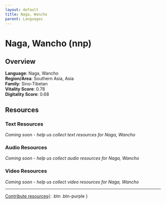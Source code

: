 ```yaml
---
layout: default
title: Naga, Wancho
parent: Languages
---
```


# Naga, Wancho (nnp)

## Overview

**Language**: Naga, Wancho  
**Region/Area**: Southern Asia, Asia  
**Family**: Sino-Tibetan  
**Vitality Score**: 0.78  
**Digitality Score**: 0.68  

## Resources

### Text Resources
*Coming soon - help us collect text resources for Naga, Wancho*

### Audio Resources
*Coming soon - help us collect audio resources for Naga, Wancho*

### Video Resources
*Coming soon - help us collect video resources for Naga, Wancho*

---

[Contribute resources](https://fairtrain.github.io/){: .btn .btn-purple }

